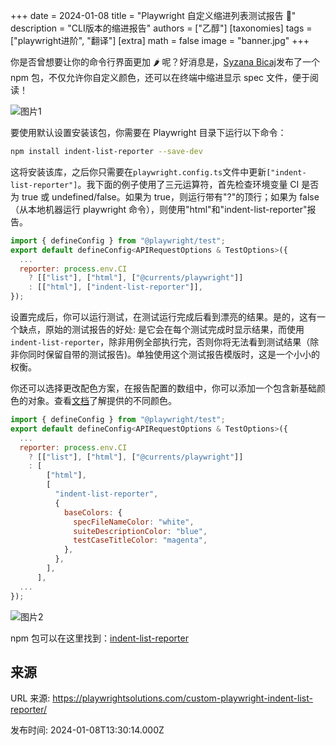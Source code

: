 +++
date = 2024-01-08
title = "Playwright 自定义缩进列表测试报告 📖"
description = "CLI版本的缩进报告"
authors = ["乙醇"]
[taxonomies]
tags = ["playwright进阶", "翻译"]
[extra]
math = false
image = "banner.jpg"
+++

你是否曾想要让你的命令行界面更加 🌶️ 呢？好消息是，[Syzana Bicaj](https://www.linkedin.com/in/syzanakajtazaj/)发布了一个 npm 包，不仅允许你自定义颜色，还可以在终端中缩进显示 spec 文件，便于阅读！

![图片1](https://playwrightsolutions.com/content/images/2024/01/image-2.png)

要使用默认设置安装该包，你需要在 Playwright 目录下运行以下命令：

```bash
npm install indent-list-reporter --save-dev
```

这将安装该库，之后你只需要在`playwright.config.ts`文件中更新`["indent-list-reporter"]`。我下面的例子使用了三元运算符，首先检查环境变量 CI 是否为 true 或 undefined/false。如果为 true，则运行带有"?"的顶行；如果为 false（从本地机器运行 playwright 命令），则使用"html"和"indent-list-reporter"报告。

```javascript
import { defineConfig } from "@playwright/test";
export default defineConfig<APIRequestOptions & TestOptions>({
  ...
  reporter: process.env.CI
    ? [["list"], ["html"], ["@currents/playwright"]]
    : [["html"], ["indent-list-reporter"]],
});
```

设置完成后，你可以运行测试，在测试运行完成后看到漂亮的结果。是的，这有一个缺点，原始的测试报告的好处: 是它会在每个测试完成时显示结果，而使用`indent-list-reporter`，除非用例全部执行完，否则你将无法看到测试结果（除非你同时保留自带的测试报告)。单独使用这个测试报告模版时，这是一个小小的权衡。

你还可以选择更改配色方案，在报告配置的数组中，你可以添加一个包含新基础颜色的对象。查看[文档](https://www.npmjs.com/package/indent-list-reporter)了解提供的不同颜色。

```javascript
import { defineConfig } from "@playwright/test";
export default defineConfig<APIRequestOptions & TestOptions>({
  ...
  reporter: process.env.CI
    ? [["list"], ["html"], ["@currents/playwright"]]
    : [
        ["html"],
        [
          "indent-list-reporter",
          {
            baseColors: {
              specFileNameColor: "white",
              suiteDescriptionColor: "blue",
              testCaseTitleColor: "magenta",
            },
          },
        ],
      ],
  ...
});
```

![图片2](https://playwrightsolutions.com/content/images/2024/01/image-1.png)

npm 包可以在这里找到：[indent-list-reporter](https://www.npmjs.com/package/indent-list-reporter)

## 来源

URL 来源: https://playwrightsolutions.com/custom-playwright-indent-list-reporter/

发布时间: 2024-01-08T13:30:14.000Z
